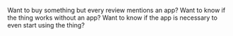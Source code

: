 Want to buy something but every review mentions an app?
Want to know if the thing works without an app?
Want to know if the app is necessary to even start using the thing?
